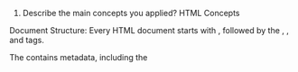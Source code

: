 1. Describe the main concepts you applied?
HTML Concepts

Document Structure: Every HTML document starts with <!DOCTYPE html>, followed by the <html>, <head>, and <body> tags.

The <head> contains metadata, including the <title>, <meta> tags for SEO, and links to CSS files.
The <body> houses all visible content.
Semantic HTML: Using meaningful tags, like <header>, <nav>, <main>, <section>, <footer>, helps to organize content, making it more readable for both humans and search engines.


Media Embedding: HTML supports embedding media like images, videos, and audio with <img>, <video>, and <audio> tags, providing a richer user experience.

CSS Concepts
Selectors: CSS selectors target HTML elements to apply styles, including:

Basic selectors (e.g., element, #id, .class)
Group selectors (h1, h2)
Pseudo-classes (e.g., :hover, :first-child)
Combinators (e.g., div > p for direct child selectors)
Box Model: Every element is a "box" with margin, border, padding, and content areas. Understanding the box model is critical for layout and spacing.

2. Discuss new skills or knowledge acquired
When learning web development, new skills and knowledge often emerge as you dive deeper into HTML, CSS, JavaScript, and web design principles. Here are some key areas where i gain new skills and knowledge:

 Responsive Design

Advanced Media Queries: Learning how to create breakpoints beyond typical device sizes allows for better control over how a site looks on different screens.
Fluid Layouts and Responsive Units: Using units like vw, vh, %, and rem instead of fixed pixels helps in making a truly responsive design that adapts smoothly to any screen size.

CSS Variables and Custom Properties

CSS variables allow for greater consistency and flexibility, making it easy to manage themes and color schemes across an entire project.
Using custom properties helps in creating modular and reusable code, especially valuable in large projects or ones with different style themes.

 Design Systems and Component-Based Design

Learning how to create reusable components (such as buttons, cards, and navbars) enhances efficiency and consistency across a site.
Adopting a design system mindset helps to create a unified style guide that improves maintainability, particularly in large applications.

3. Discuss what you learned.

I enhanced my understanding of CSS properties, especially for typography, color schemes, and spacing.
I used custom properties (CSS variables) to define a consistent color palette, making it easy to update or change colors across the entire profile page if needed.
I learned the importance of managing the CSS box model effectively, using padding, margin, and border properties to control the spacing and positioning of elements.
Responsive Design:

I learned to apply media queries to make the profile page responsive, ensuring it looks good on both mobile and desktop screens. For instance, I used Flexbox to change the layout from a vertical to a horizontal alignment based on screen size.
Experimenting with responsive units (%, vw, vh, rem, em) helped me understand how different units impact responsiveness.

4. challenges and solution u faced?
 Challenge: Image Sizing and Aspect Ratio
Problem: Getting the profile image to maintain a consistent aspect ratio without becoming distorted was tricky, especially when resizing the screen.
Solution: I wrapped the image in a container and used object-fit: cover along with border-radius: 50% for a circular profile picture. This maintained the aspect ratio while creating a visually pleasing look.


